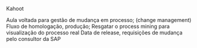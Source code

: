Kahoot

Aula voltada para gestão de mudança em processo; (change management)
Fluxo de homologação, produção;
Resgatar o process mining para visualização do processo real
Data de release, requisições de mudança pelo consultor da SAP